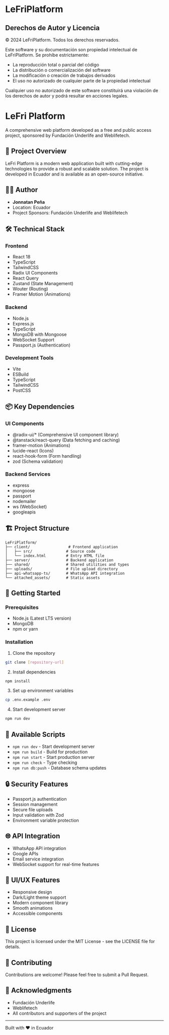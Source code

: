 # LeFriPlatform

## Derechos de Autor y Licencia

© 2024 LeFriPlatform. Todos los derechos reservados.

Este software y su documentación son propiedad intelectual de LeFriPlatform. Se prohíbe estrictamente:

- La reproducción total o parcial del código
- La distribución o comercialización del software
- La modificación o creación de trabajos derivados
- El uso no autorizado de cualquier parte de la propiedad intelectual

Cualquier uso no autorizado de este software constituirá una violación de los derechos de autor y podrá resultar en acciones legales.

# LeFri Platform

A comprehensive web platform developed as a free and public access project, sponsored by Fundación Underlife and Weblifetech.

## 🚀 Project Overview

LeFri Platform is a modern web application built with cutting-edge technologies to provide a robust and scalable solution. The project is developed in Ecuador and is available as an open-source initiative.

## 👨‍💻 Author

- **Jonnatan Peña**
- Location: Ecuador
- Project Sponsors: Fundación Underlife and Weblifetech

## 🛠️ Technical Stack

### Frontend
- React 18
- TypeScript
- TailwindCSS
- Radix UI Components
- React Query
- Zustand (State Management)
- Wouter (Routing)
- Framer Motion (Animations)

### Backend
- Node.js
- Express.js
- TypeScript
- MongoDB with Mongoose
- WebSocket Support
- Passport.js (Authentication)

### Development Tools
- Vite
- ESBuild
- TypeScript
- TailwindCSS
- PostCSS

## 📦 Key Dependencies

### UI Components
- @radix-ui/* (Comprehensive UI component library)
- @tanstack/react-query (Data fetching and caching)
- framer-motion (Animations)
- lucide-react (Icons)
- react-hook-form (Form handling)
- zod (Schema validation)

### Backend Services
- express
- mongoose
- passport
- nodemailer
- ws (WebSocket)
- googleapis

## 🏗️ Project Structure

```
LeFriPlatform/
├── client/                 # Frontend application
│   ├── src/               # Source code
│   └── index.html         # Entry HTML file
├── server/                # Backend application
├── shared/                # Shared utilities and types
├── uploads/               # File upload directory
├── api-whatsapp-ts/       # WhatsApp API integration
└── attached_assets/       # Static assets
```

## 🚀 Getting Started

### Prerequisites
- Node.js (Latest LTS version)
- MongoDB
- npm or yarn

### Installation

1. Clone the repository
```bash
git clone [repository-url]
```

2. Install dependencies
```bash
npm install
```

3. Set up environment variables
```bash
cp .env.example .env
```

4. Start development server
```bash
npm run dev
```

## 📝 Available Scripts

- `npm run dev` - Start development server
- `npm run build` - Build for production
- `npm run start` - Start production server
- `npm run check` - Type checking
- `npm run db:push` - Database schema updates

## 🔒 Security Features

- Passport.js authentication
- Session management
- Secure file uploads
- Input validation with Zod
- Environment variable protection

## 🌐 API Integration

- WhatsApp API integration
- Google APIs
- Email service integration
- WebSocket support for real-time features

## 🎨 UI/UX Features

- Responsive design
- Dark/Light theme support
- Modern component library
- Smooth animations
- Accessible components

## 📄 License

This project is licensed under the MIT License - see the LICENSE file for details.

## 🤝 Contributing

Contributions are welcome! Please feel free to submit a Pull Request.

## 🙏 Acknowledgments

- Fundación Underlife
- Weblifetech
- All contributors and supporters of the project

---

Built with ❤️ in Ecuador 